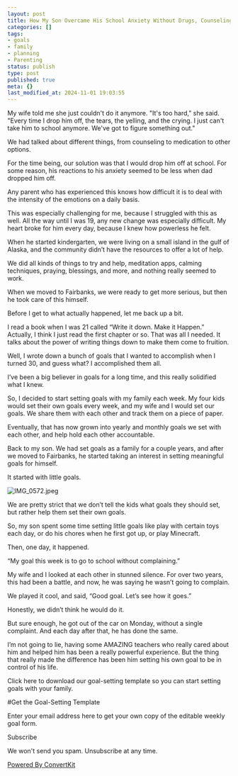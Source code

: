 ```yaml
---
layout: post
title: How My Son Overcame His School Anxiety Without Drugs, Counseling, Or Fighting.
categories: []
tags:
- goals
- family
- planning
- Parenting
status: publish
type: post
published: true
meta: {}
last_modified_at: 2024-11-01 19:03:55
---
```


My wife told me she just couldn't do it anymore. "It's too hard," she said. "Every time I drop him off, the tears, the yelling, and the crying. I just can't take him to school anymore. We've got to figure something out."

We had talked about different things, from counseling to medication to other options.

For the time being, our solution was that I would drop him off at school. For some reason, his reactions to his anxiety seemed to be less when dad dropped him off.

Any parent who has experienced this knows how difficult it is to deal with the intensity of the emotions on a daily basis.

This was especially challenging for me, because I struggled with this as well. All the way until I was 19, any new change was especially difficult. My heart broke for him every day, because I knew how powerless he felt.

When he started kindergarten, we were living on a small island in the gulf of Alaska, and the community didn’t have the resources to offer a lot of help.

We did all kinds of things to try and help, meditation apps, calming techniques, praying, blessings, and more, and nothing really seemed to work.

When we moved to Fairbanks, we were ready to get more serious, but then he took care of this himself.

Before I get to what actually happened, let me back up a bit.

I read a book when I was 21 called “Write it down. Make it Happen.” Actually, I think I just read the first chapter or so. That was all I needed. It talks about the power of writing things down to make them come to fruition.

Well, I wrote down a bunch of goals that I wanted to accomplish when I turned 30, and guess what? I accomplished them all.

I’ve been a big believer in goals for a long time, and this really solidified what I knew.

So, I decided to start setting goals with my family each week. My four kids would set their own goals every week, and my wife and I would set our goals. We share them with each other and track them on a piece of paper.

Eventually, that has now grown into yearly and monthly goals we set with each other, and help hold each other accountable.

Back to my son. We had set goals as a family for a couple years, and after we moved to Fairbanks, he started taking an interest in setting meaningful goals for himself.

It started with little goals.











































  

    
  
    
![IMG_0572.jpeg](/squarespace_images/content_v1_4fffa949e4b0b4590d67b4e7_1561585926534-TTVG6QKT5A82B8PNF55O_IMG_0572.jpeg_)
  


  



We are pretty strict that we don’t tell the kids what goals they should set, but rather help them set their own goals.

So, my son spent some time setting little goals like play with certain toys each day, or do his chores when he first got up, or play Minecraft.

Then, one day, it happened.

“My goal this week is to go to school without complaining.”

My wife and I looked at each other in stunned silence. For over two years, this had been a battle, and now, he was saying he wasn’t going to complain.

We played it cool, and said, “Good goal. Let’s see how it goes.”

Honestly, we didn’t think he would do it.

But sure enough, he got out of the car on Monday, without a single complaint. And each day after that, he has done the same.

I’m not going to lie, having some AMAZING teachers who really cared about him and helped him has been a really powerful experience. But the thing that really made the difference has been him setting his own goal to be in control of his life.

Click here to download our goal-setting template so you can start setting goals with your family.



#Get the Goal-Setting Template

Enter your email address here to get your own copy of the editable weekly goal form.

Subscribe

We won't send you spam. Unsubscribe at any time.

[Powered By ConvertKit](https://convertkit.com/?utm_source=dynamic&utm_medium=referral&utm_campaign=poweredby&utm_content=form)
